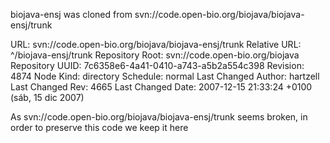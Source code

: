 biojava-ensj was cloned from svn://code.open-bio.org/biojava/biojava-ensj/trunk

URL: svn://code.open-bio.org/biojava/biojava-ensj/trunk
Relative URL: ^/biojava-ensj/trunk
Repository Root: svn://code.open-bio.org/biojava
Repository UUID: 7c6358e6-4a41-0410-a743-a5b2a554c398
Revision: 4874
Node Kind: directory
Schedule: normal
Last Changed Author: hartzell
Last Changed Rev: 4665
Last Changed Date: 2007-12-15 21:33:24 +0100 (sáb, 15 dic 2007)


As svn://code.open-bio.org/biojava/biojava-ensj/trunk seems broken, in order to preserve this code we keep it here
